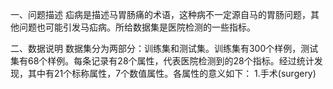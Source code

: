 一、问题描述
疝病是描述马胃肠痛的术语，这种病不一定源自马的胃肠问题，其他问题也可能引发马疝病。所给数据集是医院检测的一些指标。

二、数据说明
数据集分为两部分：训练集和测试集。训练集有300个样例，测试集有68个样例。每条记录有28个属性，代表医院检测到的28个指标。经过统计发现，其中有21个标称属性，7个数值属性。各属性的意义如下：
1.手术(surgery)

